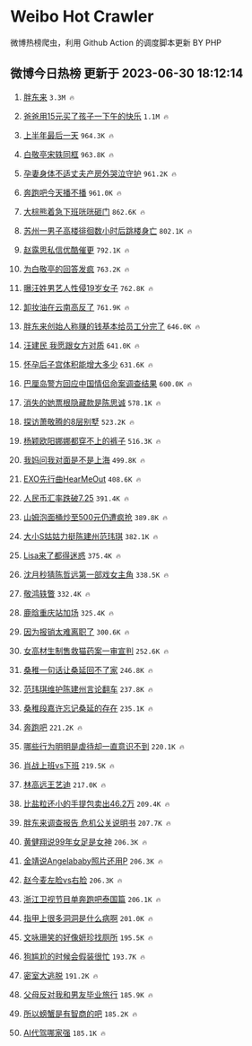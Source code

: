 # Weibo Hot Crawler 



微博热榜爬虫，利用 Github Action 的调度脚本更新 BY PHP 


## 微博今日热榜 更新于 2023-06-30 18:12:14 
1. [胖东来](https://s.weibo.com/weibo?q=%E8%83%96%E4%B8%9C%E6%9D%A5&t=31&band_rank=1&Refer=top) `3.3M 🔥` 

1. [爸爸用15元买了孩子一下午的快乐](https://s.weibo.com/weibo?q=%23%E7%88%B8%E7%88%B8%E7%94%A815%E5%85%83%E4%B9%B0%E4%BA%86%E5%AD%A9%E5%AD%90%E4%B8%80%E4%B8%8B%E5%8D%88%E7%9A%84%E5%BF%AB%E4%B9%90%23&t=31&band_rank=2&Refer=top) `1.1M 🔥` 

1. [上半年最后一天](https://s.weibo.com/weibo?q=%23%E4%B8%8A%E5%8D%8A%E5%B9%B4%E6%9C%80%E5%90%8E%E4%B8%80%E5%A4%A9%23&t=31&band_rank=3&Refer=top) `964.3K 🔥` 

1. [白敬亭宋轶同框](https://s.weibo.com/weibo?q=%23%E7%99%BD%E6%95%AC%E4%BA%AD%E5%AE%8B%E8%BD%B6%E5%90%8C%E6%A1%86%23&t=31&band_rank=4&Refer=top) `963.8K 🔥` 

1. [孕妻身体不适丈夫产房外哭泣守护](https://s.weibo.com/weibo?q=%23%E5%AD%95%E5%A6%BB%E8%BA%AB%E4%BD%93%E4%B8%8D%E9%80%82%E4%B8%88%E5%A4%AB%E4%BA%A7%E6%88%BF%E5%A4%96%E5%93%AD%E6%B3%A3%E5%AE%88%E6%8A%A4%23&t=31&band_rank=5&Refer=top) `961.2K 🔥` 

1. [奔跑吧今天播不播](https://s.weibo.com/weibo?q=%23%E5%A5%94%E8%B7%91%E5%90%A7%E4%BB%8A%E5%A4%A9%E6%92%AD%E4%B8%8D%E6%92%AD%23&t=31&band_rank=6&Refer=top) `961.0K 🔥` 

1. [大棕熊着急下班咣咣砸门](https://s.weibo.com/weibo?q=%23%E5%A4%A7%E6%A3%95%E7%86%8A%E7%9D%80%E6%80%A5%E4%B8%8B%E7%8F%AD%E5%92%A3%E5%92%A3%E7%A0%B8%E9%97%A8%23&t=31&band_rank=7&Refer=top) `862.6K 🔥` 

1. [苏州一男子高楼徘徊数小时后跳楼身亡](https://s.weibo.com/weibo?q=%23%E8%8B%8F%E5%B7%9E%E4%B8%80%E7%94%B7%E5%AD%90%E9%AB%98%E6%A5%BC%E5%BE%98%E5%BE%8A%E6%95%B0%E5%B0%8F%E6%97%B6%E5%90%8E%E8%B7%B3%E6%A5%BC%E8%BA%AB%E4%BA%A1%23&t=31&band_rank=8&Refer=top) `802.1K 🔥` 

1. [赵露思私信优酷催更](https://s.weibo.com/weibo?q=%23%E8%B5%B5%E9%9C%B2%E6%80%9D%E7%A7%81%E4%BF%A1%E4%BC%98%E9%85%B7%E5%82%AC%E6%9B%B4%23&t=31&band_rank=9&Refer=top) `792.1K 🔥` 

1. [为白敬亭的回答发疯](https://s.weibo.com/weibo?q=%23%E4%B8%BA%E7%99%BD%E6%95%AC%E4%BA%AD%E7%9A%84%E5%9B%9E%E7%AD%94%E5%8F%91%E7%96%AF%23&t=31&band_rank=10&Refer=top) `763.2K 🔥` 

1. [曝汪姓男艺人性侵19岁女子](https://s.weibo.com/weibo?q=%23%E6%9B%9D%E6%B1%AA%E5%A7%93%E7%94%B7%E8%89%BA%E4%BA%BA%E6%80%A7%E4%BE%B519%E5%B2%81%E5%A5%B3%E5%AD%90%23&t=31&band_rank=11&Refer=top) `762.8K 🔥` 

1. [卸妆油在云南高反了](https://s.weibo.com/weibo?q=%23%E5%8D%B8%E5%A6%86%E6%B2%B9%E5%9C%A8%E4%BA%91%E5%8D%97%E9%AB%98%E5%8F%8D%E4%BA%86%23&t=31&band_rank=12&Refer=top) `761.9K 🔥` 

1. [胖东来创始人称赚的钱基本给员工分完了](https://s.weibo.com/weibo?q=%23%E8%83%96%E4%B8%9C%E6%9D%A5%E5%88%9B%E5%A7%8B%E4%BA%BA%E7%A7%B0%E8%B5%9A%E7%9A%84%E9%92%B1%E5%9F%BA%E6%9C%AC%E7%BB%99%E5%91%98%E5%B7%A5%E5%88%86%E5%AE%8C%E4%BA%86%23&t=31&band_rank=13&Refer=top) `646.0K 🔥` 

1. [汪建民 我愿跟女方对质](https://s.weibo.com/weibo?q=%23%E6%B1%AA%E5%BB%BA%E6%B0%91%20%E6%88%91%E6%84%BF%E8%B7%9F%E5%A5%B3%E6%96%B9%E5%AF%B9%E8%B4%A8%23&t=31&band_rank=14&Refer=top) `641.0K 🔥` 

1. [怀孕后子宫体积能增大多少](https://s.weibo.com/weibo?q=%23%E6%80%80%E5%AD%95%E5%90%8E%E5%AD%90%E5%AE%AB%E4%BD%93%E7%A7%AF%E8%83%BD%E5%A2%9E%E5%A4%A7%E5%A4%9A%E5%B0%91%23&t=31&band_rank=15&Refer=top) `631.6K 🔥` 

1. [巴厘岛警方回应中国情侣命案调查结果](https://s.weibo.com/weibo?q=%23%E5%B7%B4%E5%8E%98%E5%B2%9B%E8%AD%A6%E6%96%B9%E5%9B%9E%E5%BA%94%E4%B8%AD%E5%9B%BD%E6%83%85%E4%BE%A3%E5%91%BD%E6%A1%88%E8%B0%83%E6%9F%A5%E7%BB%93%E6%9E%9C%23&t=31&band_rank=16&Refer=top) `600.0K 🔥` 

1. [消失的她票根隐藏款是陈思诚](https://s.weibo.com/weibo?q=%23%E6%B6%88%E5%A4%B1%E7%9A%84%E5%A5%B9%E7%A5%A8%E6%A0%B9%E9%9A%90%E8%97%8F%E6%AC%BE%E6%98%AF%E9%99%88%E6%80%9D%E8%AF%9A%23&t=31&band_rank=17&Refer=top) `578.1K 🔥` 

1. [探访萧敬腾的8层别墅](https://s.weibo.com/weibo?q=%23%E6%8E%A2%E8%AE%BF%E8%90%A7%E6%95%AC%E8%85%BE%E7%9A%848%E5%B1%82%E5%88%AB%E5%A2%85%23&t=31&band_rank=18&Refer=top) `523.2K 🔥` 

1. [杨颖欧阳娜娜都穿不上的裤子](https://s.weibo.com/weibo?q=%23%E6%9D%A8%E9%A2%96%E6%AC%A7%E9%98%B3%E5%A8%9C%E5%A8%9C%E9%83%BD%E7%A9%BF%E4%B8%8D%E4%B8%8A%E7%9A%84%E8%A3%A4%E5%AD%90%23&t=31&band_rank=19&Refer=top) `516.3K 🔥` 

1. [我妈问我对面是不是上海](https://s.weibo.com/weibo?q=%23%E6%88%91%E5%A6%88%E9%97%AE%E6%88%91%E5%AF%B9%E9%9D%A2%E6%98%AF%E4%B8%8D%E6%98%AF%E4%B8%8A%E6%B5%B7%23&t=31&band_rank=20&Refer=top) `499.8K 🔥` 

1. [EXO先行曲HearMeOut](https://s.weibo.com/weibo?q=%23EXO%E5%85%88%E8%A1%8C%E6%9B%B2HearMeOut%23&t=31&band_rank=21&Refer=top) `408.6K 🔥` 

1. [人民币汇率跌破7.25](https://s.weibo.com/weibo?q=%23%E4%BA%BA%E6%B0%91%E5%B8%81%E6%B1%87%E7%8E%87%E8%B7%8C%E7%A0%B47.25%23&t=31&band_rank=22&Refer=top) `391.4K 🔥` 

1. [山姆泡面桶炒至500元仍遭疯抢](https://s.weibo.com/weibo?q=%23%E5%B1%B1%E5%A7%86%E6%B3%A1%E9%9D%A2%E6%A1%B6%E7%82%92%E8%87%B3500%E5%85%83%E4%BB%8D%E9%81%AD%E7%96%AF%E6%8A%A2%23&t=31&band_rank=23&Refer=top) `389.8K 🔥` 

1. [大小S姑姑力挺陈建州范玮琪](https://s.weibo.com/weibo?q=%23%E5%A4%A7%E5%B0%8FS%E5%A7%91%E5%A7%91%E5%8A%9B%E6%8C%BA%E9%99%88%E5%BB%BA%E5%B7%9E%E8%8C%83%E7%8E%AE%E7%90%AA%23&t=31&band_rank=24&Refer=top) `382.1K 🔥` 

1. [Lisa来了都得迷惑](https://s.weibo.com/weibo?q=%23Lisa%E6%9D%A5%E4%BA%86%E9%83%BD%E5%BE%97%E8%BF%B7%E6%83%91%23&t=31&band_rank=25&Refer=top) `375.4K 🔥` 

1. [沈月秒猜陈哲远第一部戏女主角](https://s.weibo.com/weibo?q=%23%E6%B2%88%E6%9C%88%E7%A7%92%E7%8C%9C%E9%99%88%E5%93%B2%E8%BF%9C%E7%AC%AC%E4%B8%80%E9%83%A8%E6%88%8F%E5%A5%B3%E4%B8%BB%E8%A7%92%23&t=31&band_rank=26&Refer=top) `338.5K 🔥` 

1. [敬鸿轶瞥](https://s.weibo.com/weibo?q=%E6%95%AC%E9%B8%BF%E8%BD%B6%E7%9E%A5&t=31&band_rank=27&Refer=top) `332.4K 🔥` 

1. [鹿晗重庆站加场](https://s.weibo.com/weibo?q=%23%E9%B9%BF%E6%99%97%E9%87%8D%E5%BA%86%E7%AB%99%E5%8A%A0%E5%9C%BA%23&t=31&band_rank=28&Refer=top) `325.4K 🔥` 

1. [因为报销太难离职了](https://s.weibo.com/weibo?q=%23%E5%9B%A0%E4%B8%BA%E6%8A%A5%E9%94%80%E5%A4%AA%E9%9A%BE%E7%A6%BB%E8%81%8C%E4%BA%86%23&t=31&band_rank=29&Refer=top) `300.6K 🔥` 

1. [女高材生制售救猫药案一审宣判](https://s.weibo.com/weibo?q=%23%E5%A5%B3%E9%AB%98%E6%9D%90%E7%94%9F%E5%88%B6%E5%94%AE%E6%95%91%E7%8C%AB%E8%8D%AF%E6%A1%88%E4%B8%80%E5%AE%A1%E5%AE%A3%E5%88%A4%23&t=31&band_rank=30&Refer=top) `252.6K 🔥` 

1. [桑稚一句话让桑延回不了家](https://s.weibo.com/weibo?q=%23%E6%A1%91%E7%A8%9A%E4%B8%80%E5%8F%A5%E8%AF%9D%E8%AE%A9%E6%A1%91%E5%BB%B6%E5%9B%9E%E4%B8%8D%E4%BA%86%E5%AE%B6%23&t=31&band_rank=31&Refer=top) `246.8K 🔥` 

1. [范玮琪维护陈建州言论翻车](https://s.weibo.com/weibo?q=%23%E8%8C%83%E7%8E%AE%E7%90%AA%E7%BB%B4%E6%8A%A4%E9%99%88%E5%BB%BA%E5%B7%9E%E8%A8%80%E8%AE%BA%E7%BF%BB%E8%BD%A6%23&t=31&band_rank=32&Refer=top) `237.8K 🔥` 

1. [桑稚段嘉许忘记桑延的存在](https://s.weibo.com/weibo?q=%23%E6%A1%91%E7%A8%9A%E6%AE%B5%E5%98%89%E8%AE%B8%E5%BF%98%E8%AE%B0%E6%A1%91%E5%BB%B6%E7%9A%84%E5%AD%98%E5%9C%A8%23&t=31&band_rank=33&Refer=top) `235.1K 🔥` 

1. [奔跑吧](https://s.weibo.com/weibo?q=%E5%A5%94%E8%B7%91%E5%90%A7&t=31&band_rank=34&Refer=top) `221.2K 🔥` 

1. [哪些行为明明是虐待却一直意识不到](https://s.weibo.com/weibo?q=%E5%93%AA%E4%BA%9B%E8%A1%8C%E4%B8%BA%E6%98%8E%E6%98%8E%E6%98%AF%E8%99%90%E5%BE%85%E5%8D%B4%E4%B8%80%E7%9B%B4%E6%84%8F%E8%AF%86%E4%B8%8D%E5%88%B0&t=31&band_rank=35&Refer=top) `220.1K 🔥` 

1. [肖战上班vs下班](https://s.weibo.com/weibo?q=%23%E8%82%96%E6%88%98%E4%B8%8A%E7%8F%ADvs%E4%B8%8B%E7%8F%AD%23&t=31&band_rank=36&Refer=top) `219.5K 🔥` 

1. [林高远王艺迪](https://s.weibo.com/weibo?q=%E6%9E%97%E9%AB%98%E8%BF%9C%E7%8E%8B%E8%89%BA%E8%BF%AA&t=31&band_rank=37&Refer=top) `217.0K 🔥` 

1. [比盐粒还小的手提包卖出46.2万](https://s.weibo.com/weibo?q=%23%E6%AF%94%E7%9B%90%E7%B2%92%E8%BF%98%E5%B0%8F%E7%9A%84%E6%89%8B%E6%8F%90%E5%8C%85%E5%8D%96%E5%87%BA46.2%E4%B8%87%23&t=31&band_rank=38&Refer=top) `209.4K 🔥` 

1. [胖东来调查报告 危机公关说明书](https://s.weibo.com/weibo?q=%E8%83%96%E4%B8%9C%E6%9D%A5%E8%B0%83%E6%9F%A5%E6%8A%A5%E5%91%8A%20%E5%8D%B1%E6%9C%BA%E5%85%AC%E5%85%B3%E8%AF%B4%E6%98%8E%E4%B9%A6&t=31&band_rank=39&Refer=top) `207.7K 🔥` 

1. [黄健翔说99年女足是女神](https://s.weibo.com/weibo?q=%23%E9%BB%84%E5%81%A5%E7%BF%94%E8%AF%B499%E5%B9%B4%E5%A5%B3%E8%B6%B3%E6%98%AF%E5%A5%B3%E7%A5%9E%23&t=31&band_rank=40&Refer=top) `206.3K 🔥` 

1. [金靖说Angelababy照片还用P](https://s.weibo.com/weibo?q=%23%E9%87%91%E9%9D%96%E8%AF%B4Angelababy%E7%85%A7%E7%89%87%E8%BF%98%E7%94%A8P%23&t=31&band_rank=41&Refer=top) `206.3K 🔥` 

1. [赵今麦左脸vs右脸](https://s.weibo.com/weibo?q=%23%E8%B5%B5%E4%BB%8A%E9%BA%A6%E5%B7%A6%E8%84%B8vs%E5%8F%B3%E8%84%B8%23&t=31&band_rank=42&Refer=top) `206.3K 🔥` 

1. [浙江卫视节目单奔跑吧泰国篇](https://s.weibo.com/weibo?q=%23%E6%B5%99%E6%B1%9F%E5%8D%AB%E8%A7%86%E8%8A%82%E7%9B%AE%E5%8D%95%E5%A5%94%E8%B7%91%E5%90%A7%E6%B3%B0%E5%9B%BD%E7%AF%87%23&t=31&band_rank=43&Refer=top) `206.1K 🔥` 

1. [指甲上很多洞洞是什么病啊](https://s.weibo.com/weibo?q=%23%E6%8C%87%E7%94%B2%E4%B8%8A%E5%BE%88%E5%A4%9A%E6%B4%9E%E6%B4%9E%E6%98%AF%E4%BB%80%E4%B9%88%E7%97%85%E5%95%8A%23&t=31&band_rank=44&Refer=top) `201.0K 🔥` 

1. [文咏珊笑的好像妍珍找厕所](https://s.weibo.com/weibo?q=%23%E6%96%87%E5%92%8F%E7%8F%8A%E7%AC%91%E7%9A%84%E5%A5%BD%E5%83%8F%E5%A6%8D%E7%8F%8D%E6%89%BE%E5%8E%95%E6%89%80%23&t=31&band_rank=45&Refer=top) `195.5K 🔥` 

1. [狗尴尬的时候会假装很忙](https://s.weibo.com/weibo?q=%23%E7%8B%97%E5%B0%B4%E5%B0%AC%E7%9A%84%E6%97%B6%E5%80%99%E4%BC%9A%E5%81%87%E8%A3%85%E5%BE%88%E5%BF%99%23&t=31&band_rank=46&Refer=top) `193.7K 🔥` 

1. [密室大逃脱](https://s.weibo.com/weibo?q=%E5%AF%86%E5%AE%A4%E5%A4%A7%E9%80%83%E8%84%B1&t=31&band_rank=47&Refer=top) `191.2K 🔥` 

1. [父母反对我和男友毕业旅行](https://s.weibo.com/weibo?q=%23%E7%88%B6%E6%AF%8D%E5%8F%8D%E5%AF%B9%E6%88%91%E5%92%8C%E7%94%B7%E5%8F%8B%E6%AF%95%E4%B8%9A%E6%97%85%E8%A1%8C%23&t=31&band_rank=48&Refer=top) `185.9K 🔥` 

1. [所以螃蟹是有智商的吧](https://s.weibo.com/weibo?q=%E6%89%80%E4%BB%A5%E8%9E%83%E8%9F%B9%E6%98%AF%E6%9C%89%E6%99%BA%E5%95%86%E7%9A%84%E5%90%A7&t=31&band_rank=49&Refer=top) `185.2K 🔥` 

1. [AI代驾哪家强](https://s.weibo.com/weibo?q=%23AI%E4%BB%A3%E9%A9%BE%E5%93%AA%E5%AE%B6%E5%BC%BA%23&t=31&band_rank=50&Refer=top) `185.1K 🔥` 

